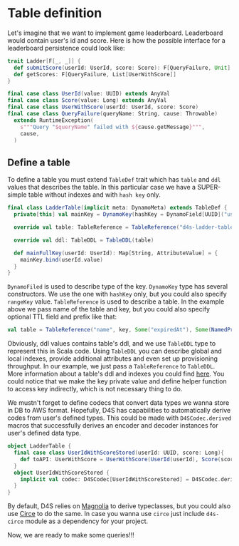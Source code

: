 # Table definition

Let's imagine that we want to implement game leaderboard. Leaderboard would contain user's id and score.
Here is how the possible interface for a leaderboard persistence could look like:
```scala
trait Ladder[F[_, _]] {
  def submitScore(userId: UserId, score: Score): F[QueryFailure, Unit]
  def getScores: F[QueryFailure, List[UserWithScore]]
}

final case class UserId(value: UUID) extends AnyVal
final case class Score(value: Long) extends AnyVal
final case class UserWithScore(userId: UserId, score: Score)
final case class QueryFailure(queryName: String, cause: Throwable)
  extends RuntimeException(
    s"""Query "$queryName" failed with ${cause.getMessage}""",
    cause,
  )
```

## Define a table
To define a table you must extend `TableDef` trait which has `table` and `ddl` values that describes the table. In this particular case we have a SUPER-simple table without indexes
and with `hash key` only.
```scala
final class LadderTable(implicit meta: DynamoMeta) extends TableDef {
  private[this] val mainKey = DynamoKey(hashKey = DynamoField[UUID]("userId"))

  override val table: TableReference = TableReference("d4s-ladder-table", mainKey)

  override val ddl: TableDDL = TableDDL(table)

  def mainFullKey(userId: UserId): Map[String, AttributeValue] = {
    mainKey.bind(userId.value)
  }
}
``` 
`DynamoFiled` is used to describe type of the key. `DynamoKey` type has several constructors. We use the one with `hashKey` only, but you could also specify
`rangeKey` value. `TableReference` is used to describe a table. In the example above we pass name of the table and key, but you could also specify optional TTL field and prefix
like that:
```scala
val table = TableReference("name", key, Some("expiredAt"), Some(NamedPrefix("tag", "prefix"))) 
```
Obviously, ddl values contains table's ddl, and we use `TableDDL` type to represent this in Scala code. Using `TableDDL` you can 
describe global and local indexes, provide additional attributes and even set up provisioning throughput. In our example, we just pass a `TableReference` to `TableDDL`.
More information about a table's ddl and indexes you could find [here](indexes.md).
You could notice that we make the key private value and define helper function to access key indirectly, which is not necessary thing to do.
 
We mustn't forget to define codecs that convert data types we wanna store in DB to AWS format. Hopefully, D4S has capabilities to automatically derive codes from user's defined types. This could be made with
`D4SCodec.derived` macros that successfully derives an encoder and decoder instances for user's defined data type.
```scala
object LadderTable {
  final case class UserIdWithScoreStored(userId: UUID, score: Long){
    def toAPI: UserWithScore = UserWithScore(UserId(userId), Score(score))
  }
  object UserIdWithScoreStored {
    implicit val codec: D4SCodec[UserIdWithScoreStored] = D4SCodec.derived[UserIdWithScoreStored]
  }
}
```
By default, D4S relies on [Magnolia](https://propensive.com/opensource/magnolia/) to derive typeclasses,
but you could also use [Circe](https://circe.github.io/circe/) to do the same. In case you wanna use `circe` just
include `d4s-circe` module as a dependency for your project.

Now, we are ready to make some queries!!!
